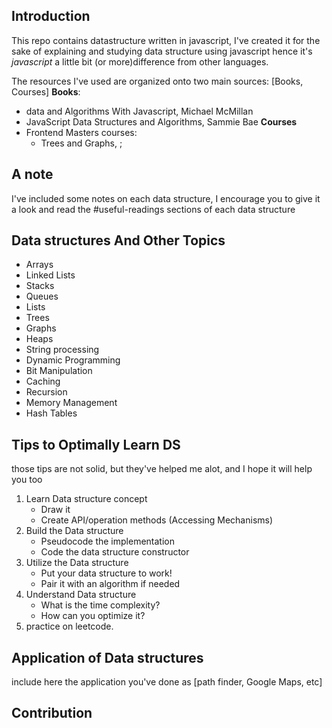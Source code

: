 ## Introduction

This repo contains datastructure written in javascript, I've created it for the sake of explaining and studying data structure using javascript hence it's _javascript_ a little bit (or more)difference from other languages.

The resources I've used are organized onto two main sources: [Books, Courses]
**Books**:

- data and Algorithms With Javascript, Michael McMillan
- JavaScript Data Structures and Algorithms, Sammie Bae
  **Courses**
- Frontend Masters courses:
  - Trees and Graphs, []();

## A note
I've included some notes on each data structure, I encourage you to give it a look and read the #useful-readings sections of each data structure
    
## Data structures And Other Topics

- Arrays
- Linked Lists
- Stacks
- Queues
- Lists
- Trees
- Graphs
- Heaps
- String processing
- Dynamic Programming
- Bit Manipulation
- Caching
- Recursion
- Memory Management
- Hash Tables


## Tips to Optimally Learn DS
those tips are not solid, but they've helped me alot, and I hope it will help you too

1. Learn Data structure concept
    - Draw it  
    - Create API/operation methods (Accessing Mechanisms)
2. Build the Data structure
    - Pseudocode the implementation
    - Code the data structure constructor
3. Utilize the Data structure
    - Put your data structure to work!
    - Pair it with an algorithm if needed
4. Understand Data structure
    - What is the time complexity?
    - How can you optimize it?
5. practice on leetcode.
## Application of Data structures

include here the application you've done as [path finder, Google Maps, etc]

## Contribution
